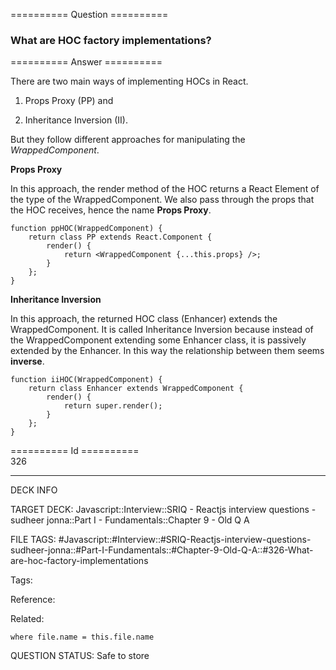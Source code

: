 ========== Question ==========  

### What are HOC factory implementations?  

========== Answer ==========  

There are two main ways of implementing HOCs in React.

1.  Props Proxy (PP) and

2.  Inheritance Inversion (II).

But they follow different approaches for manipulating the _WrappedComponent_.

**Props Proxy**

In this approach, the render method of the HOC returns a React Element of the type of the WrappedComponent. We also pass through the props that the HOC receives, hence the name **Props Proxy**.

<!-- codeblock-start -->
<pre><code class="hljs language-jsx"><span class="hljs-keyword">function</span> <span class="hljs-title function_">ppHOC</span>(<span class="hljs-params">WrappedComponent</span>) {
    <span class="hljs-keyword">return</span> <span class="hljs-keyword">class</span> <span class="hljs-title class_">PP</span> <span class="hljs-keyword">extends</span> <span class="hljs-title class_ inherited__">React.Component</span> {
        <span class="hljs-title function_">render</span>(<span class="hljs-params"></span>) {
            <span class="hljs-keyword">return</span> <span class="xml"><span class="hljs-tag">&#x3C;<span class="hljs-name">WrappedComponent</span> {<span class="hljs-attr">...this.props</span>} /></span></span>;
        }
    };
}
</code></pre>
<!-- codeblock-end -->

**Inheritance Inversion**

In this approach, the returned HOC class (Enhancer) extends the WrappedComponent. It is called Inheritance Inversion because instead of the WrappedComponent extending some Enhancer class, it is passively extended by the Enhancer. In this way the relationship between them seems **inverse**.

<!-- codeblock-start -->
<pre><code class="hljs language-jsx"><span class="hljs-keyword">function</span> <span class="hljs-title function_">iiHOC</span>(<span class="hljs-params">WrappedComponent</span>) {
    <span class="hljs-keyword">return</span> <span class="hljs-keyword">class</span> <span class="hljs-title class_">Enhancer</span> <span class="hljs-keyword">extends</span> <span class="hljs-title class_ inherited__">WrappedComponent</span> {
        <span class="hljs-title function_">render</span>(<span class="hljs-params"></span>) {
            <span class="hljs-keyword">return</span> <span class="hljs-variable language_">super</span>.<span class="hljs-title function_">render</span>();
        }
    };
}
</code></pre>
<!-- codeblock-end -->

========== Id ==========  
326

---

DECK INFO

TARGET DECK: Javascript::Interview::SRIQ - Reactjs interview questions - sudheer jonna::Part I - Fundamentals::Chapter 9 - Old Q A

FILE TAGS: #Javascript::#Interview::#SRIQ-Reactjs-interview-questions-sudheer-jonna::#Part-I-Fundamentals::#Chapter-9-Old-Q-A::#326-What-are-hoc-factory-implementations

Tags:

Reference:

Related:

```dataview
where file.name = this.file.name
```
QUESTION STATUS: Safe to store
